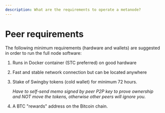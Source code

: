 ```yaml
---
description: What are the requirements to operate a metanode?
---
```


# Peer requirements

The following minimum requirements \(hardware and wallets\) are suggested in order to run the full node software:

1. Runs in Docker container \(STC preferred\) on good hardware
2. Fast and stable network connection but can be located anywhere
3. Stake of Swingby tokens \(cold wallet\) for minimum 72 hours.

   _Have to self-send memo signed by peer P2P key to prove ownership and NOT move the tokens, otherwise other peers will ignore you._

4. A BTC "rewards" address on the Bitcoin chain.



